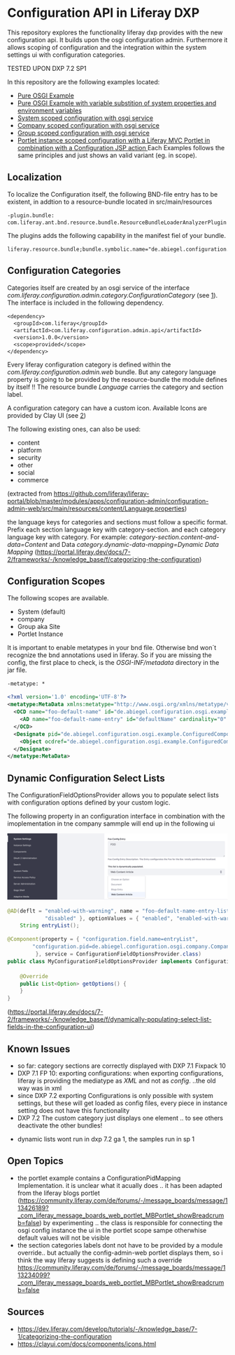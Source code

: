 # Configuration API in Liferay DXP
This repository explores the functionality liferay dxp provides with the new configuration api. It builds upon the osgi configuration admin. Furthermore it allows scoping of configuration and the integration within the system settings ui with configuration categories.


TESTED UPON DXP 7.2 SP1

In this repository are the following examples located:
* [Pure OSGI Example](/osgi-core-annotation/README.md)
* [Pure OSGI Example with variable substition of system properties and environment variables](/osgi-core-variable-substitution/README.md)
* [System scoped configuration with osgi service](/liferay-scoped-system/README.md)
* [Company scoped configuration with osgi service](/liferay-scoped-company/README.md)
* [Group scoped configuration with osgi service](/liferay-scoped-group/README.md)
* [Portlet instance scoped configuration with a Liferay MVC Portlet in combination with a Configuration JSP action ](/liferay-scoped-portlet-instance/README.md)
Each Examples follows the same principles and just shows an valid variant (eg. in scope).

## Localization 
To localize the  Configuration itself, the following BND-file entry has to be existent, in addtion to a resource-bundle located in src/main/resources

```
-plugin.bundle: com.liferay.ant.bnd.resource.bundle.ResourceBundleLoaderAnalyzerPlugin
```
The plugins adds the following capability in the manifest fiel of your bundle.

```
liferay.resource.bundle;bundle.symbolic.name="de.abiegel.configuration.osgi.example";resource.bundle.base.name="content.Language"
```

## Configuration Categories
Categories itself are created by an osgi service of the interface *com.liferay.configuration.admin.category.ConfigurationCategory* (see [1]).
The interface is included in the following dependency.

```
<dependency>
  <groupId>com.liferay</groupId>
  <artifactId>com.liferay.configuration.admin.api</artifactId>
  <version>1.0.0</version>
  <scope>provided</scope>
</dependency>
```

Every liferay configuration category is defined within the *com.liferay.configuration.admin.web* bundle. But any category language property is going to be provided by the resource-bundle the module defines by itself !! The resource bundle *Language* carries the category and section label. 


A configuration category can have a custom icon. Available Icons are provided by Clay UI (see [2])

The following existing ones, can also be used:

* content
* platform
* security
* other
* social
* commerce

(extracted from https://github.com/liferay/liferay-portal/blob/master/modules/apps/configuration-admin/configuration-admin-web/src/main/resources/content/Language.properties)


the language keys for categories and sections must follow a specific format. Prefix each section language key with category-section. and each category language key with category. For example:
*category-section.content-and-data=Content* and Data *category.dynamic-data-mapping=Dynamic Data Mapping*  (https://portal.liferay.dev/docs/7-2/frameworks/-/knowledge_base/f/categorizing-the-configuration)

## Configuration Scopes

The following scopes are available.

* System (default)
* company
* Group aka Site 
* Portlet Instance

It is important to enable metatypes in your bnd file. Otherwise bnd won´t recognize the bnd annotations used in liferay. So if you are missing the config, the first place to check, is the *OSGI-INF/metadata* directory in the jar file.

```
-metatype: *
```

```Xml
<?xml version='1.0' encoding='UTF-8'?>
<metatype:MetaData xmlns:metatype="http://www.osgi.org/xmlns/metatype/v1.1.0" localization="content/Language">
  <OCD name="foo-default-name" id="de.abiegel.configuration.osgi.example.ConfiguredComponentConfig" description="foo-default-name-desc">
    <AD name="foo-default-name-entry" id="defaultName" cardinality="0" required="false" default="FOO" type="String" description="foo-default-name-entry-desc"/>
  </OCD>
  <Designate pid="de.abiegel.configuration.osgi.example.ConfiguredComponentConfig">
    <Object ocdref="de.abiegel.configuration.osgi.example.ConfiguredComponentConfig"/>
  </Designate>
</metatype:MetaData>
```
## Dynamic Configuration Select Lists

The ConfigurationFieldOptionsProvider allows you to populate select lists with configuration options defined by your custom logic.


The following property in an configuration interface in combination with the imoplementation in tne company sammple will end up in the following ui 


![Dynamic Select List](/liferay-scoped-company/images/dynamic.png "Dynamic Select List")

```java
@AD(deflt = "enabled-with-warning", name = "foo-default-name-entry-list",description = "foo-default-name-entry-list-desc", optionLabels = { "enabled", "enabled-with-warning",
			"disabled" }, optionValues = { "enabled", "enabled-with-warning", "disabled" }, required = false)
	String entryList();
```

```java
@Component(property = { "configuration.field.name=entryList",
        "configuration.pid=de.abiegel.configuration.osgi.company.CompanyConfiguredComponentConfig"
         }, service = ConfigurationFieldOptionsProvider.class)
public class MyConfigurationFieldOptionsProvider implements ConfigurationFieldOptionsProvider {

    @Override
    public List<Option> getOptions() {
    }
}
```

(https://portal.liferay.dev/docs/7-2/frameworks/-/knowledge_base/f/dynamically-populating-select-list-fields-in-the-configuration-ui)
## Known Issues

* so far: category sections are correctly displayed with DXP 7.1 Fixpack 10  
* DXP 7.1 FP 10: exporting configurations: when exporting configurations, liferay is providing the mediatype as *XML* and not as *config*. ..the old way was in xml
* since DXP 7.2 exporting Configurations is only possible with system settings, but these will get loaded as config files, every piece in instance setting does not have this functionality
* DXP 7.2 The custom category just displays one element .. to see others deactivate the other  bundles!
+ dynamic lists wont run in dxp 7.2 ga 1, the samples run in sp 1

## Open Topics
*  the portlet example contains a ConfigurationPidMapping Implementation. it is unclear what it acually does .. it has been adapted from the liferay blogs portlet (https://community.liferay.com/de/forums/-/message_boards/message/113426189?_com_liferay_message_boards_web_portlet_MBPortlet_showBreadcrumb=false) by experimenting .. the class is responsible for connecting the osgi config instance the ui in the portlet scope sampe otherwhise default values will not be visible 
* the section categories labels dont not have to be provided by a module override.. but actually the config-admin-web portlet displays them, so i think the way liferay suggests is defining such a override https://community.liferay.com/de/forums/-/message_boards/message/113234099?_com_liferay_message_boards_web_portlet_MBPortlet_showBreadcrumb=false


## Sources

* https://dev.liferay.com/develop/tutorials/-/knowledge_base/7-1/categorizing-the-configuration
* https://clayui.com/docs/components/icons.html

[1]: https://dev.liferay.com/develop/tutorials/-/knowledge_base/7-1/categorizing-the-configuration  "Creating Configuration Categories"

[2]: https://clayui.com/docs/components/icons.html  "Clay UI Icons"

[4]: https://github.com/liferay/liferay-portal/blob/master/modules/apps/configuration-admin/configuration-admin-api/src/main/java/com/liferay/configuration/admin/category/ConfigurationCategory.java  "ConfigurationCategory"





